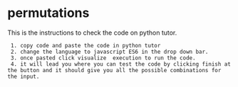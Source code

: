# permutations

This is the instructions to check the code on python tutor.

     1. copy code and paste the code in python tutor
     2. change the language to javascript ES6 in the drop down bar.
     3. once pasted click visualize  execution to run the code.
     4. it will lead you where you can test the code by clicking finish at the button and it should give you all the possible combinations for the input.  
